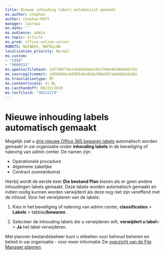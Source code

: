 ```yaml
---
title: Nieuwe inhouding labels automatisch gemaakt
ms.author: stephow
author: stephow-MSFT
manager: laurawi
ms.date: ''
ms.audience: admin
ms.topic: article
ms.prod: office-online-server
ROBOTS: NOINDEX, NOFOLLOW
localization_priority: Normal
ms.custom:
- "1958"
- "9000331"
ms.openlocfilehash: 2df788f74e7e6464d4a51653709e983046dd2f8c
ms.sourcegitcommit: 1d98db8acb9959aba3b5e308a567ade6b62da56c
ms.translationtype: MT
ms.contentlocale: nl-NL
ms.lasthandoff: 08/22/2019
ms.locfileid: "36522174"
---
```

# <a name="new-retention-labels-created-automatically"></a>Nieuwe inhouding labels automatisch gemaakt

Mogelijk ziet u [drie nieuwe Office 365 bewaren labels](https://docs.microsoft.com/office365/securitycompliance/file-plan-manager#default-retention-labels-and-label-policy) automatisch worden gemaakt in uw organisatie onder **inhouding labels** in de beveiliging of naleving van admin center. De namen zijn:

- Operationele procedure
- Algemene zakelijke
- Contract overeenkomst

Hierbij wordt de eerste keer **Die bestand Plan** kiezen als er geen andere inhoudingen labels gemaakt. Deze labels worden automatisch gemaakt en indien nodig kunnen worden verwijderd als deze nog niet zijn vereffend met de inhoud. Voor het verwijderen van de labels:

1. Kies in het beveiliging of naleving van admin center, **classificaties** > **Labels** > tabblad**bewaren** .

1. Selecteer de inhouding labels die u verwijderen wilt, **verwijdert u label**> > **Ja** het label verwijderen.

Met plannen bestandsbeheer kunt u etiketten voor behoud beheren en beleid in uw organisatie - voor meer informatie Zie [overzicht van de File Manager plannen](https://docs.microsoft.com/office365/securitycompliance/file-plan-manager).